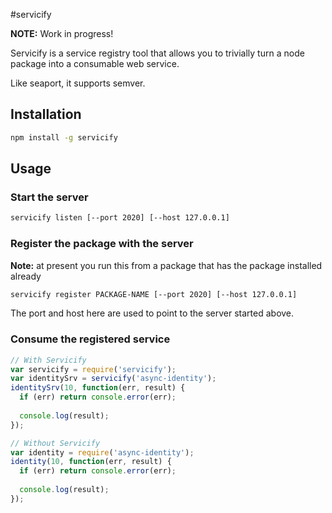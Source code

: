 #servicify

**NOTE:** Work in progress!

Servicify is a service registry tool that allows you to trivially turn a node package into a consumable web service.

Like seaport, it supports semver.

## Installation

```bash
npm install -g servicify
```

## Usage

### Start the server
```bash
servicify listen [--port 2020] [--host 127.0.0.1]
```

### Register the package with the server
**Note:** at present you run this from a package that has the package installed already

```bash
servicify register PACKAGE-NAME [--port 2020] [--host 127.0.0.1]
```
The port and host here are used to point to the server started above.

### Consume the registered service

```js
// With Servicify
var servicify = require('servicify');
var identitySrv = servicify('async-identity');
identitySrv(10, function(err, result) {
  if (err) return console.error(err); 
  
  console.log(result);
});

// Without Servicify
var identity = require('async-identity');
identity(10, function(err, result) {
  if (err) return console.error(err); 
  
  console.log(result);
});
```



